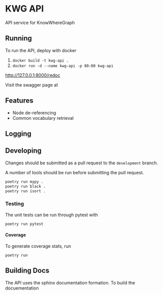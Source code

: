 # KWG API
API service for KnowWhereGraph


## Running
To run the API, deploy with docker
1. `docker build -t kwg-api .`
2. `docker run -d --name kwg-api -p 80:80 kwg-api`


 http://127.0.0.1:8000/redoc

Visit the swagger page at 

## Features

- Node de-referencing
- Common vocabulary retrieval


## Logging

## Developing

Changes should be submitted as a pull request to the `development` branch.

A number of tools should be run before submitting the pull request.

```bash
poetry run mypy .
poetry run black .
poetry run isort .
```

### Testing

The unit tests can be run through pytest with

`poetry run pytest`

#### Coverage

To generate coverage stats, run

`poetry run`


## Building Docs
The API uses the sphinx documentation formation. To build the docuementation